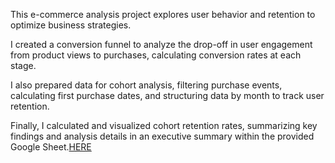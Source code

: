This e-commerce analysis project explores user behavior and retention to optimize business strategies.  

I created a conversion funnel to analyze the drop-off in user engagement from product views to purchases, calculating conversion rates at each stage. 

I also prepared data for cohort analysis, filtering purchase events, calculating first purchase dates, and structuring data by month to track user retention. 

Finally, I calculated and visualized cohort retention rates, summarizing key findings and analysis details in an executive summary within the provided Google Sheet.[HERE](https://docs.google.com/spreadsheets/d/1eHNooRSUs2ZaSpqvIIHFxkkKCH7w5SsPk8IwfDuWT9M/edit?usp=sharing)
